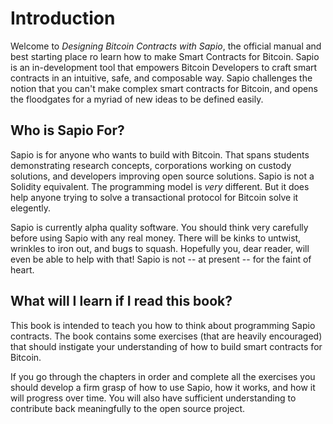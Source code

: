 # Introduction

Welcome to _Designing Bitcoin Contracts with Sapio_, the official manual and
best starting place ro learn how to make Smart Contracts for Bitcoin. Sapio
is an in-development tool that empowers Bitcoin Developers to craft smart
contracts in an intuitive, safe, and composable way. Sapio challenges the
notion that you can't make complex smart contracts for Bitcoin, and opens the
floodgates for a myriad of new ideas to be defined easily.

## Who is Sapio For?

Sapio is for anyone who wants to build with Bitcoin. That spans students
demonstrating research concepts, corporations working on custody solutions,
and developers improving open source solutions. Sapio is not a Solidity
equivalent. The programming model is _very_ different. But it does help
anyone trying to solve a transactional protocol for Bitcoin solve it
elegently.

Sapio is currently alpha quality software. You should think very carefully
before using Sapio with any real money. There will be kinks to untwist,
wrinkles to iron out, and bugs to squash. Hopefully you, dear reader, will
even be able to help with that! Sapio is not -- at present -- for the faint
of heart.

## What will I learn if I read this book?

This book is intended to teach you how to think about programming Sapio
contracts. The book contains some exercises (that are heavily encouraged)
that should instigate your understanding of how to build smart contracts
for Bitcoin.

If you go through the chapters in order and complete all the exercises you
should develop a firm grasp of how to use Sapio, how it works, and how it
will progress over time. You will also have sufficient understanding to
contribute back meaningfully to the open source project.